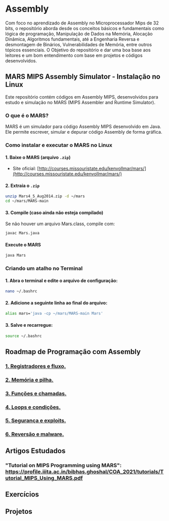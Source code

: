 # Assembly 
Com foco no aprendizado de Assembly no Microprocessador Mips de 32 bits, o repositório aborda desde os conceitos básicos e fundamentais como lógica de programação, Manipulação de Dados na Memória, Alocação Dinâmica, Algoritmos fundamentais, até a Engenharia Reversa e desmontagem de Binários, Vulnerabilidades de Memória, entre outros tópicos essenciais. 
O Objetivo do repositório e dar uma boa base aos leitores e um bom entendimento com base em projetos e códigos desenvolvidos.  


## MARS MIPS Assembly Simulator - Instalação no Linux

Este repositório contém códigos em Assembly MIPS, desenvolvidos para estudo e simulação no MARS (MIPS Assembler and Runtime Simulator).

### O que é o MARS?
MARS é um simulador para código Assembly MIPS desenvolvido em Java. Ele permite escrever, simular e depurar código Assembly de forma gráfica.

### Como instalar e executar o MARS no Linux

#### 1. Baixe o MARS (arquivo `.zip`)

- Site oficial: [http://courses.missouristate.edu/kenvollmar/mars/](http://courses.missouristate.edu/kenvollmar/mars/)

#### 2. Extraia o `.zip`

```bash
unzip Mars4_5_Aug2014.zip -d ~/mars
cd ~/mars/MARS-main
```
#### 3. Compile (caso ainda não esteja compilado)
Se não houver um arquivo Mars.class, compile com:

```bash
javac Mars.java
```

#### Execute o MARS

```bash
java Mars
```

### Criando um atalho no Terminal
#### 1. Abra o terminal e edite o arquivo de configuração:

```bash
nano ~/.bashrc
```
#### 2. Adicione a seguinte linha ao final do arquivo:

``` bash
alias mars='java -cp ~/mars/MARS-main Mars'
```
#### 3. Salve e recarregue:

```bash
source ~/.bashrc
```

## Roadmap de Programação com Assembly 
### [1. Registradores e fluxo.](1.Básico/README.md)

### [2. Memória e pilha.](2.Intermediário%20I/README.md)

### [3. Funções e chamadas.](3.Intermediário%20II/README.md)

### [4. Loops e condições.](4.Avançado%20I/README.md)

### [5. Segurança e exploits.](5.Avançado%20II/README.md)

### [6. Reversão e malware.](6.Expert/README.md)

	
## Artigos Estudados
### "Tutorial on MIPS Programming using MARS": https://profile.iiita.ac.in/bibhas.ghoshal/COA_2021/tutorials/Tutorial_MIPS_Using_MARS.pdf
## Exercícios 

## Projetos
     